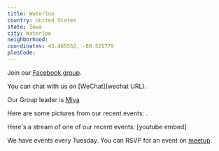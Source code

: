 ```yaml
---
title: Waterloo
country: United States
state: Iowa
city: Waterloo
neighborhood: 
coordinates: 43.465552, -80.521779
plusCode:
---
```

Join our [Facebook group](https://www.facebook.com/groups/free.code.camp.waterloo.iowa).

You can chat with us on [WeChat](wechat URL).

Our Group leader is [Miya](freecodecamp.org/miya)

Here are some pictures from our recent events:
![]().

Here's a stream of one of our recent events:
[youtube embed]

We have events every Tuesday. You can RSVP for an event on [meetup](meetupurl).
